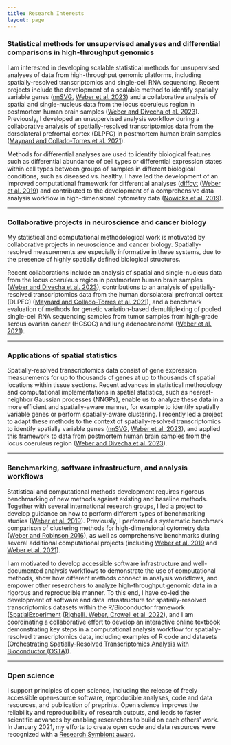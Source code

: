 ```yaml
---
title: Research Interests
layout: page
---
```



### Statistical methods for unsupervised analyses and differential comparisons in high-throughput genomics

I am interested in developing scalable statistical methods for unsupervised analyses of data from high-throughput genomic platforms, including spatially-resolved transcriptomics and single-cell RNA sequencing. Recent projects include the development of a scalable method to identify spatially variable genes ([nnSVG](https://bioconductor.org/packages/nnSVG), [Weber et al. 2023](https://www.nature.com/articles/s41467-023-39748-z)) and a collaborative analysis of spatial and single-nucleus data from the locus coeruleus region in postmortem human brain samples ([Weber and Divecha et al. 2023](https://elifesciences.org/reviewed-preprints/84628)). Previously, I developed an unsupervised analysis workflow during a collaborative analysis of spatially-resolved transcriptomics data from the dorsolateral prefrontal cortex (DLPFC) in postmortem human brain samples ([Maynard and Collado-Torres et al. 2021](https://www.nature.com/articles/s41593-020-00787-0)).

Methods for differential analyses are used to identify biological features such as differential abundance of cell types or differential expression states within cell types between groups of samples in different biological conditions, such as diseased vs. healthy. I have led the development of an improved computational framework for differential analyses ([diffcyt](https://bioconductor.org/packages/diffcyt) ([Weber et al. 2019](https://www.nature.com/articles/s42003-019-0415-5)) and contributed to the development of a comprehensive data analysis workflow in high-dimensional cytometry data ([Nowicka et al. 2019](https://f1000research.com/articles/6-748)).


---


### Collaborative projects in neuroscience and cancer biology

My statistical and computational methodological work is motivated by collaborative projects in neuroscience and cancer biology. Spatially-resolved measurements are especially informative in these systems, due to the presence of highly spatially defined biological structures.

Recent collaborations include an analysis of spatial and single-nucleus data from the locus coeruleus region in postmortem human brain samples ([Weber and Divecha et al. 2023](https://elifesciences.org/reviewed-preprints/84628)), contributions to an analysis of spatially-resolved transcriptomics data from the human dorsolateral prefrontal cortex (DLPFC) ([Maynard and Collado-Torres et al. 2021](https://www.nature.com/articles/s41593-020-00787-0)), and a benchmark evaluation of methods for genetic variation-based demultiplexing of pooled single-cell RNA sequencing samples from tumor samples from high-grade serous ovarian cancer (HGSOC) and lung adenocarcinoma ([Weber et al. 2021](https://academic.oup.com/gigascience/article/10/9/giab062/6374209)).


---


### Applications of spatial statistics

Spatially-resolved transcriptomics data consist of gene expression measurements for up to thousands of genes at up to thousands of spatial locations within tissue sections. Recent advances in statistical methodology and computational implementations in spatial statistics, such as nearest-neighbor Gaussian processes (NNGPs), enable us to analyze these data in a more efficient and spatially-aware manner, for example to identify spatially variable genes or perform spatially-aware clustering. I recently led a project to adapt these methods to the context of spatially-resolved transcriptomics to identify spatially variable genes ([nnSVG](https://bioconductor.org/packages/nnSVG), [Weber et al. 2023](https://www.nature.com/articles/s41467-023-39748-z)), and applied this framework to data from postmortem human brain samples from the locus coeruleus region ([Weber and Divecha et al. 2023](https://elifesciences.org/reviewed-preprints/84628)).


---


### Benchmarking, software infrastructure, and analysis workflows

Statistical and computational methods development requires rigorous benchmarking of new methods against existing and baseline methods. Together with several international research groups, I led a project to develop guidance on how to perform different types of benchmarking studies ([Weber et al. 2019](https://genomebiology.biomedcentral.com/articles/10.1186/s13059-019-1738-8)). Previously, I performed a systematic benchmark comparison of clustering methods for high-dimensional cytometry data ([Weber and Robinson 2016](https://onlinelibrary.wiley.com/doi/full/10.1002/cyto.a.23030)), as well as comprehensive benchmarks during several additional computational projects (including [Weber et al. 2019](https://www.nature.com/articles/s42003-019-0415-5) and [Weber et al. 2021](https://academic.oup.com/gigascience/article/10/9/giab062/6374209)).

I am motivated to develop accessible software infrastructure and well-documented analysis workflows to demonstrate the use of computational methods, show how different methods connect in analysis workflows, and empower other researchers to analyze high-throughput genomic data in a rigorous and reproducible manner. To this end, I have co-led the development of software and data infrastructure for spatially-resolved transcriptomics datasets within the R/Bioconductor framework ([SpatialExperiment](https://bioconductor.org/packages/SpatialExperiment) ([Righelli, Weber, Crowell et al. 2022](https://academic.oup.com/bioinformatics/advance-article/doi/10.1093/bioinformatics/btac299/6575443)), and I am coordinating a collaborative effort to develop an interactive online textbook demonstrating key steps in a computational analysis workflow for spatially-resolved transcriptomics data, including examples of R code and datasets ([Orchestrating Spatially-Resolved Transcriptomics Analysis with Bioconductor (OSTA)](https://lmweber.org/OSTA-book/)).


---


### Open science

I support principles of open science, including the release of freely accessible open-source software, reproducible analyses, code and data resources, and publication of preprints. Open science improves the reliability and reproducibility of research outputs, and leads to faster scientific advances by enabling researchers to build on each others' work. In January 2021, my efforts to create open code and data resources were recognized with a [Research Symbiont award](https://researchsymbionts.org/).

